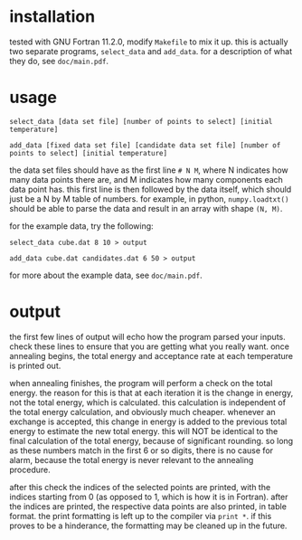 # installation

tested with GNU Fortran 11.2.0, modify `Makefile` to mix it up. this is actually two separate programs, `select_data` and `add_data`. for a description of what they do, see `doc/main.pdf`.

# usage

`select_data [data set file] [number of points to select] [initial temperature]`

`add_data [fixed data set file] [candidate data set file] [number of points to select] [initial temperature]`

the data set files should have as the first line `# N M`, where N indicates how many data points there are, and M indicates how many components each data point has. this first line is then followed by the data itself, which should just be a N by M table of numbers. for example, in python, `numpy.loadtxt()` should be able to parse the data and result in an array with shape `(N, M)`.

for the example data, try the following:

`select_data cube.dat 8 10 > output`

`add_data cube.dat candidates.dat 6 50 > output`

for more about the example data, see `doc/main.pdf`.

# output

the first few lines of output will echo how the program parsed your inputs. check these lines to ensure that you are getting what you really want. once annealing begins, the total energy and acceptance rate at each temperature is printed out.

when annealing finishes, the program will perform a check on the total energy. the reason for this is that at each iteration it is the change in energy, not the total energy, which is calculated. this calculation is independent of the total energy calculation, and obviously much cheaper. whenever an exchange is accepted, this change in energy is added to the previous total energy to estimate the new total energy. this will NOT be identical to the final calculation of the total energy, because of significant rounding. so long as these numbers match in the first 6 or so digits, there is no cause for alarm, because the total energy is never relevant to the annealing procedure.

after this check the indices of the selected points are printed, with the indices starting from 0 (as opposed to 1, which is how it is in Fortran). after the indices are printed, the respective data points are also printed, in table format. the print formatting is left up to the compiler via `print *`. if this proves to be a hinderance, the formatting may be cleaned up in the future.
